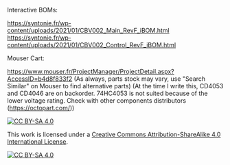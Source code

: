 Interactive BOMs:

https://syntonie.fr/wp-content/uploads/2021/01/CBV002_Main_RevF_iBOM.html
https://syntonie.fr/wp-content/uploads/2021/01/CBV002_Control_RevF_iBOM.html

Mouser Cart:

https://www.mouser.fr/ProjectManager/ProjectDetail.aspx?AccessID=b4d8f833f2
(As always, parts stock may vary, use "Search Similar" on Mouser to find alternative parts)
(At the time I write this, CD4053 and CD4046 are on backorder. 74HC4053 is not suited because of the lower voltage rating. Check with other components distributors (https://octopart.com/))

[![CC BY-SA 4.0][cc-by-sa-shield]][cc-by-sa]

This work is licensed under a [Creative Commons Attribution-ShareAlike 4.0
International License][cc-by-sa].

[![CC BY-SA 4.0][cc-by-sa-image]][cc-by-sa]

[cc-by-sa]: http://creativecommons.org/licenses/by-sa/4.0/
[cc-by-sa-image]: https://licensebuttons.net/l/by-sa/4.0/88x31.png
[cc-by-sa-shield]: https://img.shields.io/badge/License-CC%20BY--SA%204.0-lightgrey.svg

